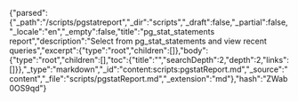 {"parsed":{"_path":"/scripts/pgstatreport","_dir":"scripts","_draft":false,"_partial":false,"_locale":"en","_empty":false,"title":"pg_stat_statements report","description":"Select from pg_stat_statements and view recent queries","excerpt":{"type":"root","children":[]},"body":{"type":"root","children":[],"toc":{"title":"","searchDepth":2,"depth":2,"links":[]}},"_type":"markdown","_id":"content:scripts:pgstatReport.md","_source":"content","_file":"scripts/pgstatReport.md","_extension":"md"},"hash":"ZWab0OS9qd"}